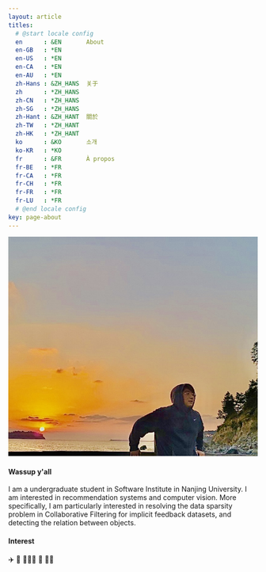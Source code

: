 ```yaml
---
layout: article
titles:
  # @start locale config
  en      : &EN       About
  en-GB   : *EN
  en-US   : *EN
  en-CA   : *EN
  en-AU   : *EN
  zh-Hans : &ZH_HANS  关于
  zh      : *ZH_HANS
  zh-CN   : *ZH_HANS
  zh-SG   : *ZH_HANS
  zh-Hant : &ZH_HANT  關於
  zh-TW   : *ZH_HANT
  zh-HK   : *ZH_HANT
  ko      : &KO       소개
  ko-KR   : *KO
  fr      : &FR       À propos
  fr-BE   : *FR
  fr-CA   : *FR
  fr-CH   : *FR
  fr-FR   : *FR
  fr-LU   : *FR
  # @end locale config
key: page-about
---
```


<div class="item">
  <div class="item__image">
    <img class="image image--lg" src="/assets/images/newProfile.JPG"/>
  </div>
  <div class="item__content">
    <div class="item__header">
      <h4>Wassup y'all</h4>
    </div>
    <div class="item__description">
      <p>I am a undergraduate student in Software Institute in Nanjing University. I am interested in recommendation systems and computer vision. More specifically, I am particularly interested in resolving the data sparsity problem in Collaborative Filtering for implicit feedback datasets, and detecting the relation between objects.</p>
    </div>
    <div class="item__header">
      <h4>Interest</h4>
    </div>
    <div class="item__description">
      <p> ✈️ 🌄 👨🏻‍💻 🏀 🏊🏻‍ </p>
    </div>
  </div>
</div>
